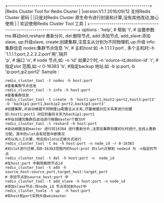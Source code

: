 +------------------------------------------------------------------------+
|Redis Cluster Tool for Redis Cluster					                 |
|version:V1.1 2016/09/12   支持Redis Cluster 密码    			             |
|只是对Redis Cluster 原生命令进行封装和计算,没有其他改动,放心使用               |
|			欢迎使用Redis Cluster Tool 工具	                             |
+------------------------------------------------------------------------+
options :
                'help',         # 帮助
                't',            # 设置参数:
				ms:移动slot,reshard 重新分片,
				del:删除节点,
				add:添加节点,
				add_slave:添加slave,
				up:升级slave,
				create:创建集群,注意主从分别为不同物理机
				up:升级
				info:集群信息
				nodes:集群节点信息
                'h',            # 主机host:如
				-h 1.1.1.1:port ,
				多个主机时:-h '1.1.1.1:port,2.2.2.2:port'用','隔开  
                'p',            # 端口
                'n',            # node 节点,如: -n 'id' 如果2个时,-n 'source-id,destion-id'
                'r',              #指定slot 范围,如:-r 0-16383
                'b',            #指定backup 地址:如 -b ip:port,-b 'ip:port,ip2:port2'
Sample :
	
	redis_cluster_tool -t nodes -h host:port
	#查看集群节点信息
	redis_cluster_tool -t info -h host:port
	#查看集群信息
	redis_cluster_tool -t create -h 'host1:port1,host2:port2,host3:port3' -b 'backip1:port1,backip2:port2,backip3:port3'
	#创建集群,并自动根据不同物理ip配置主从关系,尽量根据对应关系来进行创建如:host1:port1 对应的备份关系为backip1:port1
	#并在创建完集群后自动进行根据master个数分片
	redis_cluster_tool -t reshard -h host:port
	#自动根据当前master 进行将16384 进行重新分片,注意在集群创建初化时进行,当线上重新分配，其中的slot会有短暂中断情况
	#可以先人工计算，然后将slot以迁移方式进行	
	redis_cluster_tool -t ms -h host:port -n node_id -r 0-16383
	#对slot进行迁移,将0-16383范围内的host:prot 的slot迁移到 nodeid 为 -n指定的节点
	redis_cluster_tool -t del -h host:port -n  node_id 
	#在host:port 中删除删除节点id
	redis_cluster_tool -t add -h source_host:source_port,target_host:target_port 
	# 添加节点到source_host:port 中
	redis_cluster_tool -t add_slave -h host:port -n node_id
	#添加slave节点:将node_id 节点添加到host中
	redis_cluster_toole -t up  -h host:port
	#将host和port实例升级weimaster
